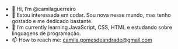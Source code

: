 - 👋 Hi, I’m @camilaguerreiro
- 👀 Estou interessada em codar. Sou nova nesse mundo, mas tenho gostado e me dedicado bastante.
- 🌱 I’m currently learning  JavaScript, CSS, HTML e estudando sobre linguagens de programação.
- 📫 How to reach me: camila.gomesdeandrade@gmail.com

<!---
camilaguerreiro/camilaguerreiro is a ✨ special ✨ repository because its `README.md` (this file) appears on your GitHub profile.
You can click the Preview link to take a look at your changes.
--->
